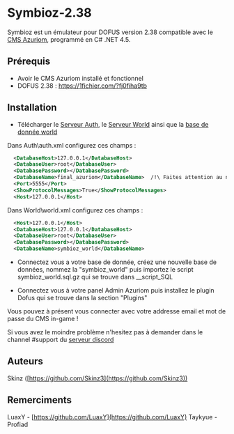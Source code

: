 
# Symbioz-2.38
Symbioz est un émulateur pour DOFUS version 2.38 compatible avec le [CMS Azuriom](https://azuriom.com/), programmé en C# .NET 4.5.

## Prérequis

- Avoir le CMS Azuriom installé et fonctionnel
- DOFUS 2.38 : https://1fichier.com/?fj0fiha9tb

## Installation

- Télécharger le [Serveur Auth](https://github.com/AzuriomCommunity/Symbioz-2.38/releases/latest/download/Auth.zip), le [Serveur World](https://github.com/AzuriomCommunity/Symbioz-2.38/releases/latest/download/World.zip) ainsi que la [base de donnée world](https://github.com/AzuriomCommunity/Symbioz-2.38/releases/latest/download/symbioz_world.sql.gz)

Dans Auth\auth.xml configurez ces champs :
```xml
  <DatabaseHost>127.0.0.1</DatabaseHost>
  <DatabaseUser>root</DatabaseUser>
  <DatabasePassword></DatabasePassword>
  <DatabaseName>final_azuriom</DatabaseName>  /!\ Faites attention au nom de votre BDD Azuriom
  <Port>5555</Port>
  <ShowProtocolMessages>True</ShowProtocolMessages>
  <Host>127.0.0.1</Host>
```

Dans World\world.xml configurez ces champs :
```xml
  <Host>127.0.0.1</Host>
  <DatabaseHost>127.0.0.1</DatabaseHost>
  <DatabaseUser>root</DatabaseUser>
  <DatabasePassword></DatabasePassword>
  <DatabaseName>symbioz_world</DatabaseName>
```
- Connectez vous a votre base de donnée, créez une nouvelle base de données, nommez la "symbioz_world" puis importez le script symbioz_world.sql.gz qui se trouve dans __script_SQL

- Connectez vous à votre panel Admin Azuriom puis installez le plugin Dofus qui se trouve dans la section "Plugins"

Vous pouvez à présent vous connecter avec votre addresse email et mot de passe du CMS in-game !

Si vous avez le moindre problème n'hesitez pas à demander dans le channel #support du [serveur discord](https://azuriom.com/discord)


## Auteurs

Skinz ([https://github.com/Skinz3](https://github.com/Skinz3))

## Remerciments

LuaxY - [https://github.com/LuaxY](https://github.com/LuaxY)
Taykyue - Profiad
